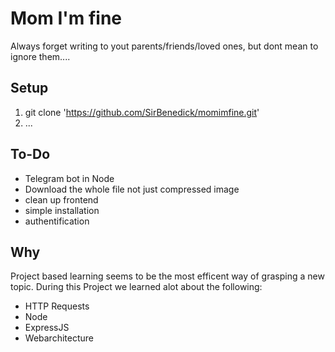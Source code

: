 # Mom I'm fine

Always forget writing to yout parents/friends/loved ones, but dont mean to ignore them....




## Setup
1. git clone 'https://github.com/SirBenedick/momimfine.git'
2. ...


## To-Do
* Telegram bot in Node
* Download the whole file not just compressed image
* clean up frontend
* simple installation
* authentification


## Why
Project based learning seems to be the most efficent way of grasping a new topic.
During this Project we learned alot about the following:

* HTTP Requests
* Node
* ExpressJS
* Webarchitecture
